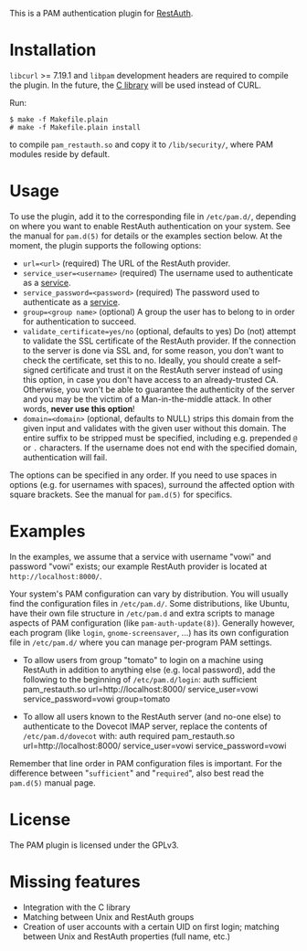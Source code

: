 This is a PAM authentication plugin for [RestAuth](https://restauth.net).

# Installation

`libcurl` >= 7.19.1 and `libpam` development headers are required to compile the plugin. In the future, the [C library](https://git.fsinf.at/restauth/c-library) will be used instead of CURL.

Run:

    $ make -f Makefile.plain
    # make -f Makefile.plain install

to compile `pam_restauth.so` and copy it to `/lib/security/`, where PAM modules reside by default.

# Usage

To use the plugin, add it to the corresponding file in `/etc/pam.d/`, depending on where you want to enable RestAuth authentication on your system. See the manual for `pam.d(5)` for details or the examples section below.
At the moment, the plugin supports the following options:

* `url=<url>` (required) The URL of the RestAuth provider.
* `service_user=<username>` (required) The username used to authenticate as a [service](https://restauth.net/wiki/Specification/0.6#Service_authentication).
* `service_password=<password>` (required) The password used to authenticate as a [service](https://restauth.net/wiki/Specification/0.6#Service_authentication).
* `group=<group name>` (optional) A group the user has to belong to in order for authentication to succeed.
* `validate_certificate=yes/no` (optional, defaults to yes) Do (not) attempt to validate the SSL certificate of the RestAuth provider. If the connection to the server is done via SSL and, for some reason, you don't want to check the certificate, set this to no. Ideally, you should create a self-signed certificate and trust it on the RestAuth server instead of using this option, in case you don't have access to an already-trusted CA. Otherwise, you won't be able to guarantee the authenticity of the server and you may be the victim of a Man-in-the-middle attack. In other words, **never use this option**!
* `domain=<domain>` (optional, defaults to NULL) strips this domain from the given input and validates with the given user without this domain. The entire suffix to be stripped must be specified, including e.g. prepended `@` or `.` characters. If the username does not end with the specified domain, authentication will fail.

The options can be specified in any order. If you need to use spaces in options (e.g. for usernames with spaces), surround the affected option with square brackets. See the manual for `pam.d(5)` for specifics.

# Examples

In the examples, we assume that a service with username "vowi" and password "vowi" exists; our example RestAuth provider is located at `http://localhost:8000/`.

Your system's PAM configuration can vary by distribution. You will usually find the configuration files in `/etc/pam.d/`. Some distributions, like Ubuntu, have their own file structure in `/etc/pam.d` and extra scripts to manage aspects of PAM configuration (like `pam-auth-update(8)`). Generally however, each program (like `login`, `gnome-screensaver`, ...) has its own configuration file in `/etc/pam.d/` where you can manage per-program PAM settings.

* To allow users from group "tomato" to login on a machine using RestAuth in addition to anything else (e.g. local password), add the following to the beginning of `/etc/pam.d/login`:
        auth sufficient pam_restauth.so url=http://localhost:8000/ service_user=vowi service_password=vowi group=tomato

* To allow all users known to the RestAuth server (and no-one else) to authenticate to the Dovecot IMAP server, replace the contents of `/etc/pam.d/dovecot` with:
        auth required pam_restauth.so url=http://localhost:8000/ service_user=vowi service_password=vowi

Remember that line order in PAM configuration files is important. For the difference between "`sufficient`" and "`required`", also best read the `pam.d(5)` manual page.

# License

The PAM plugin is licensed under the GPLv3.

# Missing features

* Integration with the C library
* Matching between Unix and RestAuth groups
* Creation of user accounts with a certain UID on first login; matching between Unix and RestAuth properties (full name, etc.)

